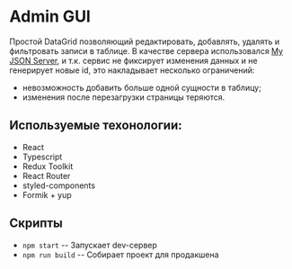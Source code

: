 # Admin GUI

Простой DataGrid позволяющий редактировать, добавлять, удалять и фильтровать записи в таблице.
В качестве сервера использовался [My JSON Server](https://my-json-server.typicode.com), и т.к. сервис не фиксирует изменения данных и не генерирует новые id, это накладывает несколько ограничений:

- невозможность добавить больше одной сущности в таблицу;
- изменения после перезагрузки страницы теряются.

## Используемые техонологии:

- React
- Typescript
- Redux Toolkit
- React Router
- styled-components
- Formik + yup

## Скрипты

- `npm start` -- Запускает dev-сервер
- `npm run build` -- Собирает проект для продакшена
